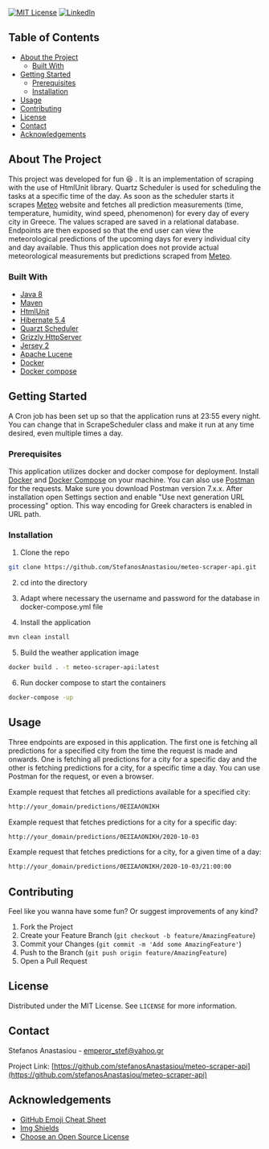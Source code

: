 [![MIT License][license-shield]][license-url]
[![LinkedIn][linkedin-shield]][linkedin-url]


## Table of Contents

* [About the Project](#about-the-project)
  * [Built With](#built-with)
* [Getting Started](#getting-started)
  * [Prerequisites](#prerequisites)
  * [Installation](#installation)
* [Usage](#usage)
* [Contributing](#contributing)
* [License](#license)
* [Contact](#contact)
* [Acknowledgements](#acknowledgements) 

## About The Project

This project was developed for fun :laughing: . It is an implementation of scraping 
with the use of HtmlUnit library. Quartz Scheduler is used for scheduling the tasks at a specific time 
of the day. As soon as the scheduler starts it scrapes [Meteo](https://www.meteo.gr) website and fetches all 
prediction measurements (time, temperature, humidity, wind speed, phenomenon) for every day of every city in Greece. 
The values scraped are saved in a relational database. Endpoints are then exposed so that the end user can view the 
meteorological predictions of the upcoming days for every individual city and day available. 
Thus this application does not provide actual meteorological measurements but predictions scraped 
from [Meteo](https://www.meteo.gr). 
 
### Built With

* [Java 8](https://java.com/en/download/faq/java8.xml)
* [Maven](https://maven.apache.org/)
* [HtmlUnit](https://htmlunit.sourceforge.io/)
* [Hibernate 5.4](https://hibernate.org/orm/releases/5.4/)
* [Quarzt Scheduler](http://www.quartz-scheduler.org/)
* [Grizzly HttpServer](https://javaee.github.io/grizzly/)
* [Jersey 2](https://eclipse-ee4j.github.io/jersey/)
* [Apache Lucene](https://lucene.apache.org/)
* [Docker](https://www.docker.com/)
* [Docker compose](https://docs.docker.com/compose/)


## Getting Started

A Cron job has been set up so that the application runs at 23:55 every night. You can change that in ScrapeScheduler class and make
it run at any time desired, even multiple times a day. 

### Prerequisites
This application utilizes docker and docker compose for deployment. Install [Docker](https://docs.docker.com/get-docker/) 
and [Docker Compose](https://docs.docker.com/compose/install/) on your machine.
You can also use [Postman](https://www.postman.com/downloads/) for the requests. Make sure you download 
Postman version 7.x.x. After installation open Settings section and enable "Use next generation URL processing" option.
This way encoding for Greek characters is enabled in URL path.


### Installation

1. Clone the repo
```sh
git clone https://github.com/StefanosAnastasiou/meteo-scraper-api.git
```
2. cd into the directory

3. Adapt where necessary the username and password for the database in docker-compose.yml file 
 
4. Install the application 
```sh
mvn clean install
```

5. Build the weather application image
```sh
docker build . -t meteo-scraper-api:latest
```

6. Run docker compose to start the containers
```sh 
docker-compose -up
``` 

## Usage

Three endpoints are exposed in this application. The first one is fetching all predictions for a specified city from 
the time the request is made and onwards. One is fetching all predictions for a city for a specific day
and the other is fetching predictions for a city, for a specific time a day. You can use Postman for the request, 
or even a browser. 

Example request that fetches all predictions available for a specified city:
```sh
http://your_domain/predictions/ΘΕΣΣΑΛΟΝΙΚΗ
```

Example request that fetches predictions for a city for a specific day:
```sh
http://your_domain/predictions/ΘΕΣΣΑΛΟΝΙΚΗ/2020-10-03
```

Example request that fetches predictions for a city, for a given time of a day: 
```sh
http://your_domain/predictions/ΘΕΣΣΑΛΟΝΙΚΗ/2020-10-03/21:00:00
```

## Contributing

Feel like you wanna have some fun? Or suggest improvements of any kind?

1. Fork the Project
2. Create your Feature Branch (`git checkout -b feature/AmazingFeature`)
3. Commit your Changes (`git commit -m 'Add some AmazingFeature'`)
4. Push to the Branch (`git push origin feature/AmazingFeature`)
5. Open a Pull Request


## License

Distributed under the MIT License. See `LICENSE` for more information.


## Contact

Stefanos Anastasiou - emperor_stef@yahoo.gr

Project Link: [https://github.com/stefanosAnastasiou/meteo-scraper-api](https://github.com/stefanosAnastasiou/meteo-scraper-api)

## Acknowledgements
* [GitHub Emoji Cheat Sheet](https://www.webpagefx.com/tools/emoji-cheat-sheet)
* [Img Shields](https://shields.io)
* [Choose an Open Source License](https://choosealicense.com)

[license-shield]: https://img.shields.io/github/license/othneildrew/Best-README-Template.svg?style=flat-square
[license-url]: https://choosealicense.com/licenses/mit/
[linkedin-shield]: https://img.shields.io/badge/-LinkedIn-black.svg?style=flat-square&logo=linkedin&colorB=555
[linkedin-url]: https://www.linkedin.com/in/stefanosanastasiou/
